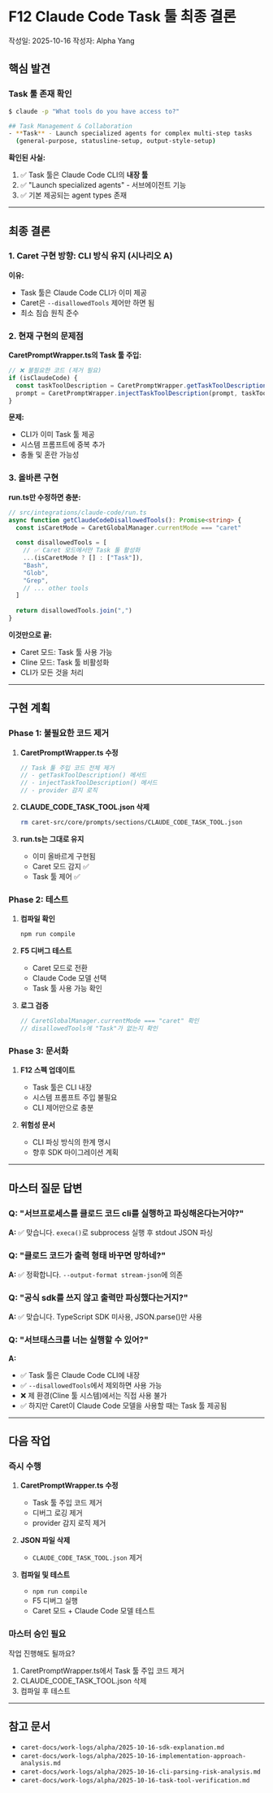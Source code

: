# F12 Claude Code Task 툴 최종 결론

작성일: 2025-10-16
작성자: Alpha Yang

## 핵심 발견

### Task 툴 존재 확인

```bash
$ claude -p "What tools do you have access to?"

## Task Management & Collaboration
- **Task** - Launch specialized agents for complex multi-step tasks 
  (general-purpose, statusline-setup, output-style-setup)
```

**확인된 사실:**
1. ✅ Task 툴은 Claude Code CLI의 **내장 툴**
2. ✅ "Launch specialized agents" - 서브에이전트 기능
3. ✅ 기본 제공되는 agent types 존재

---

## 최종 결론

### 1. Caret 구현 방향: CLI 방식 유지 (시나리오 A)

**이유:**
- Task 툴은 Claude Code CLI가 이미 제공
- Caret은 `--disallowedTools` 제어만 하면 됨
- 최소 침습 원칙 준수

### 2. 현재 구현의 문제점

**CaretPromptWrapper.ts의 Task 툴 주입:**
```typescript
// ❌ 불필요한 코드 (제거 필요)
if (isClaudeCode) {
  const taskToolDescription = CaretPromptWrapper.getTaskToolDescription()
  prompt = CaretPromptWrapper.injectTaskToolDescription(prompt, taskToolDescription)
}
```

**문제:**
- CLI가 이미 Task 툴 제공
- 시스템 프롬프트에 중복 추가
- 충돌 및 혼란 가능성

### 3. 올바른 구현

**run.ts만 수정하면 충분:**
```typescript
// src/integrations/claude-code/run.ts
async function getClaudeCodeDisallowedTools(): Promise<string> {
  const isCaretMode = CaretGlobalManager.currentMode === "caret"
  
  const disallowedTools = [
    // ✅ Caret 모드에서만 Task 툴 활성화
    ...(isCaretMode ? [] : ["Task"]),
    "Bash",
    "Glob",
    "Grep",
    // ... other tools
  ]
  
  return disallowedTools.join(",")
}
```

**이것만으로 끝:**
- Caret 모드: Task 툴 사용 가능
- Cline 모드: Task 툴 비활성화
- CLI가 모든 것을 처리

---

## 구현 계획

### Phase 1: 불필요한 코드 제거

1. **CaretPromptWrapper.ts 수정**
   ```typescript
   // Task 툴 주입 코드 전체 제거
   // - getTaskToolDescription() 메서드
   // - injectTaskToolDescription() 메서드
   // - provider 감지 로직
   ```

2. **CLAUDE_CODE_TASK_TOOL.json 삭제**
   ```bash
   rm caret-src/core/prompts/sections/CLAUDE_CODE_TASK_TOOL.json
   ```

3. **run.ts는 그대로 유지**
   - 이미 올바르게 구현됨
   - Caret 모드 감지 ✅
   - Task 툴 제어 ✅

### Phase 2: 테스트

1. **컴파일 확인**
   ```bash
   npm run compile
   ```

2. **F5 디버그 테스트**
   - Caret 모드로 전환
   - Claude Code 모델 선택
   - Task 툴 사용 가능 확인

3. **로그 검증**
   ```typescript
   // CaretGlobalManager.currentMode === "caret" 확인
   // disallowedTools에 "Task"가 없는지 확인
   ```

### Phase 3: 문서화

1. **F12 스펙 업데이트**
   - Task 툴은 CLI 내장
   - 시스템 프롬프트 주입 불필요
   - CLI 제어만으로 충분

2. **위험성 문서**
   - CLI 파싱 방식의 한계 명시
   - 향후 SDK 마이그레이션 계획

---

## 마스터 질문 답변

### Q: "서브프로세스를 클로드 코드 cli를 실행하고 파싱해온다는거야?"
**A:** ✅ 맞습니다. `execa()`로 subprocess 실행 후 stdout JSON 파싱

### Q: "클로드 코드가 출력 형태 바꾸면 망하네?"
**A:** ✅ 정확합니다. `--output-format stream-json`에 의존

### Q: "공식 sdk를 쓰지 않고 출력만 파싱했다는거지?"
**A:** ✅ 맞습니다. TypeScript SDK 미사용, JSON.parse()만 사용

### Q: "서브태스크를 너는 실행할 수 있어?"
**A:** 
- ✅ Task 툴은 Claude Code CLI에 내장
- ✅ `--disallowedTools`에서 제외하면 사용 가능
- ❌ 제 환경(Cline 툴 시스템)에서는 직접 사용 불가
- ✅ 하지만 Caret이 Claude Code 모델을 사용할 때는 Task 툴 제공됨

---

## 다음 작업

### 즉시 수행

1. **CaretPromptWrapper.ts 수정**
   - Task 툴 주입 코드 제거
   - 디버그 로깅 제거
   - provider 감지 로직 제거

2. **JSON 파일 삭제**
   - `CLAUDE_CODE_TASK_TOOL.json` 제거

3. **컴파일 및 테스트**
   - `npm run compile`
   - F5 디버그 실행
   - Caret 모드 + Claude Code 모델 테스트

### 마스터 승인 필요

작업 진행해도 될까요?
1. CaretPromptWrapper.ts에서 Task 툴 주입 코드 제거
2. CLAUDE_CODE_TASK_TOOL.json 삭제
3. 컴파일 후 테스트

---

## 참고 문서

- `caret-docs/work-logs/alpha/2025-10-16-sdk-explanation.md`
- `caret-docs/work-logs/alpha/2025-10-16-implementation-approach-analysis.md`
- `caret-docs/work-logs/alpha/2025-10-16-cli-parsing-risk-analysis.md`
- `caret-docs/work-logs/alpha/2025-10-16-task-tool-verification.md`
